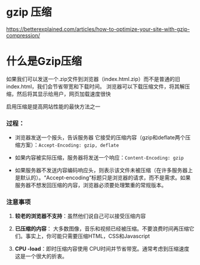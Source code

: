 
gzip 压缩
=====

https://betterexplained.com/articles/how-to-optimize-your-site-with-gzip-compression/

# 什么是Gzip压缩

如果我们可以发送一个.zip文件到浏览器（index.html.zip）而不是普通的旧index.html，我们会节省带宽和下载时间。
浏览器可以下载压缩文件，将其解压缩，然后将其显示给用户，网页加载速度很快

启用压缩是提高网站性能的最快方法之一

### 过程：

- 浏览器发送一个报头，告诉服务器 它接受的压缩内容（gzip和deflate两个压缩方案）：`Accept-Encoding: gzip, deflate`

- 如果内容被实际压缩，服务器将发送一个响应：`Content-Encoding: gzip`

- 如果服务器不发送内容编码响应头，则表示该文件未被压缩（在许多服务器上是默认的）。“Accept-encoding”标题只是浏览器的请求，而不是需求。如果服务器不想发回压缩的内容，浏览器必须要处理繁重的常规版本。

### 注意事项

1. **较老的浏览器不支持**：虽然他们说自己可以接受压缩内容

2. **已压缩的内容**： 大多数图像，音乐和视频已经被压缩。不要浪费时间再压缩它们。事实上，你可能只需要压缩HTML，CSS和Javascript

3. **CPU -load**：即时压缩内容使用 CPU时间并节省带宽。通常考虑到压缩速度这是一个很大的折衷。